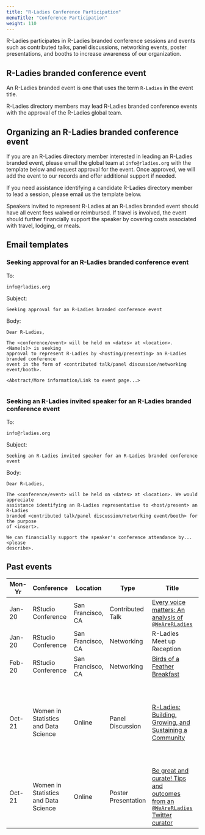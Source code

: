 ```yaml
---
title: "R-Ladies Conference Participation"
menuTitle: "Conference Participation"
weight: 110
---
```


R-Ladies participates in R-Ladies branded conference sessions and events such as
contributed talks, panel discussions, networking events, poster presentations, and booths to 
increase awareness of our organization.

## R-Ladies branded conference event

An R-Ladies branded event is one that uses the term `R-Ladies` in the event title.

R-Ladies directory members may lead R-Ladies branded conference events with the 
approval of the R-Ladies global team.


## Organizing an R-Ladies branded conference event

If you are an R-Ladies directory member interested in leading an R-Ladies branded 
event, please email the global team at `info@rladies.org` with the template below and request approval for the event.
Once approved, we will add the event to our records and offer additional support if needed.

If you need assistance identifying a candidate R-Ladies directory member to lead a session,
please email us the template below. 

Speakers invited to represent R-Ladies at an R-Ladies branded event should
have all event fees waived or reimbursed. If travel is involved, the 
event should further financially support the speaker by covering costs associated
with travel, lodging, or meals.

## Email templates

### Seeking approval for an R-Ladies branded conference event

To: 

```
info@rladies.org
```

Subject:

```
Seeking approval for an R-Ladies branded conference event
```

Body:

```
Dear R-Ladies,

The <conference/event> will be held on <dates> at <location>. <Name(s)> is seeking
approval to represent R-Ladies by <hosting/presenting> an R-Ladies branded conference 
event in the form of <contributed talk/panel discussion/networking event/booth>.

<Abstract/More information/Link to event page...>


```


### Seeking an R-Ladies invited speaker for an R-Ladies branded conference event

To: 

```
info@rladies.org
```

Subject:

```
Seeking an R-Ladies invited speaker for an R-Ladies branded conference event
```

Body:

```
Dear R-Ladies,

The <conference/event> will be held on <dates> at <location>. We would appreciate 
assistance identifying an R-Ladies representative to <host/present> an R-Ladies
branded <contributed talk/panel discussion/networking event/booth> for the purpose
of <insert>.

We can financially support the speaker's conference attendance by... <please 
describe>.

```



## Past events

| Mon-Yr | Conference | Location | Type | Title | Speaker(s) |
|--------|------------|----------|------|-------|------------|
| Jan-20 | RStudio Conference | San Francisco, CA | Contributed Talk | [Every voice matters: An analysis of `@WeAreRLadies`](https://global.rstudio.com/authors/katherine-simeon/) | Katherine Simeon |        
| Jan-20 | RStudio Conference | San Francisco, CA | Networking       | R-Ladies Meet up Reception | |
| Feb-20 | RStudio Conference | San Francisco, CA | Networking       | [Birds of a Feather Breakfast](https://community.rstudio.com/t/r-ladies-at-rstudio-conf-2020/47714) | Hannah Frick & Erin LeDell | 
| Oct-21 | Women in Statistics and Data Science  | Online | Panel Discussion    | [R-Ladies: Building, Growing, and Sustaining a Community](https://ww2.amstat.org/meetings/wsds/2021/onlineprogram/Program.cfm)  | Mouna Belaid, Yanina Bellini Saibene, Shel Kariuki, Athanasia Mowinckel, Katherine Simeon |
| Oct-21 | Women in Statistics and Data Science  | Online |Poster Presentation | [Be great and curate! Tips and outcomes from an `@WeAreRLadies` Twitter curator](https://www.pipinghotdata.com/talks/2021-10-07-be-great-and-curate/) | Shannon Pileggi | 
